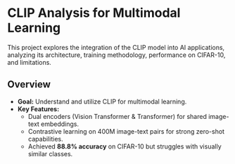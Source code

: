 # CLIP Analysis for Multimodal Learning

This project explores the integration of the CLIP model into AI applications, analyzing its architecture, training methodology, performance on CIFAR-10, and limitations.

## Overview

- **Goal:** Understand and utilize CLIP for multimodal learning.
- **Key Features:**
  - Dual encoders (Vision Transformer & Transformer) for shared image-text embeddings.
  - Contrastive learning on 400M image-text pairs for strong zero-shot capabilities.
  - Achieved **88.8% accuracy** on CIFAR-10 but struggles with visually similar classes.

